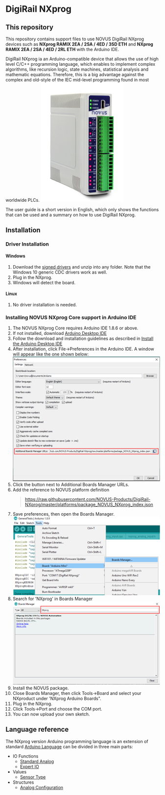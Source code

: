 # DigiRail NXprog

## This repository
This repository contains support files to use NOVUS DigiRail NXprog devices such as **NXprog RAMIX 2EA / 2SA / 4ED / 3SD ETH** and **NXprog RAMIX 2EA / 2SA / 4ED / 2RL ETH** with the Arduino IDE.

DigiRail NXprog ia an Arduino-compatible device that allows the use of high level C/C++ programming language, which enables to implement complex algorithms, like recursion logic, state machines, statistical analysis and mathematic equations. Therefore, this is a big advantage  against the complex and old-style of the IEC mid-level programming found in most worldwide PLCs.
![alt text](./images/RAMIX-DO.png "NXprog RAMIX DO")

The user guide is a short version in English, which only shows the functions that can be used and a summary on how to use DigiRail NXprog.


## Installation

### Driver Installation

#### Windows

1. Download the [signed drivers](https://github.com/NOVUS-Products/DigiRail-NXprog/drivers) and unzip into any folder.
   Note that the Windows 10 generic CDC drivers work as well.
1. Plug in the NXprog.
1. Windows will detect the board. 

#### Linux

1. No driver installation is needed.


### Installing NOVUS NXprog Core support in Arduino IDE 


1. The NOVUS NXprog Core requires Arduino IDE 1.8.6 or above.
1. If not installed, download [Arduino Desktop IDE](https://www.arduino.cc/en/Main/Software)
1. Follow the download and installation guidelines as described in [Install the Arduino Desktop IDE](https://www.arduino.cc/en/Guide/HomePage) 
1. After installation, click File->Preferences in the Arduino IDE. A window will appear like the one shown below:
![alt text](./images/IDE-preferences.png "Arduino IDE Preferences") 
1. Click the button next to Additional Boards Manager URLs.
1. Add the reference to NOVUS platform definition
   > https://raw.githubusercontent.com/NOVUS-Products/DigiRail-NXprog/master/platforms/package_NOVUS_NXprog_index.json
1. Save preferences, then open the Boards Manager.
![alt text](./images/IDE-boardsmanager.png "Boards Manager") 
1. Search for 'NXprog' in Boards Manager
![alt text](./images/IDE-boardsmanager-search.png "Boards Manager search") 
1. Install the NOVUS package.
1. Close Boards Manager, then click Tools->Board and select your NXproduct under 'NXprog Arduino Boards".
1. Plug in the NXprog.
1. Click Tools->Port and choose the COM port. 
1. You can now upload your own sketch.


## Language reference
The NXprog version Arduino programming language is an extension of standard [Arduino Language](https://www.arduino.cc/reference/en/) can be divided in three main parts: 
* IO Functions
	* [Standard Analog](./AnalogIO.md)
	* [Expert IO](./ExpertAnalogIO.md)
* Values 
	* [Sensor Type](./SensorType.md)
* Structures
	* [Analog Configuration](./AnalogConfiguration.md)
